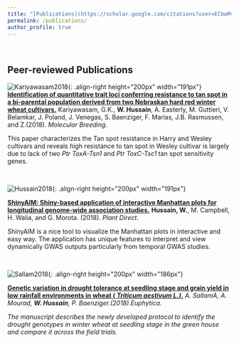 ```yaml
---
title: "[Publications](https://scholar.google.com/citations?user=ECbwMvkAAAAJ&hl=en)"
permalink: /publications/
author_profile: true
---
```


<br>

## Peer-reviewed Publications
![Kariyawasam2018](http://whussain2.github.io/images/kariyawasam_2018.jpg){: .align-right height="200px" width="191px"}
<b>[Identification of quantitative trait loci conferring resistance to tan spot in a bi-parental population derived from two Nebraskan hard red winter wheat cultivars.](http://whussain2.github.io/publications/2018-11-01-Identification-of-quantitative-trait-loci-conferring-resistance-to-tan-spot-in-a-bi-parental-population-derived-from-two-Nebraskan-hard-red-winter-wheat-cultivars)</b> Kariyawasam, G.K., <b>W. Hussain</b>, A. Easterly, M. Guttieri, V. Belamkar, J. Poland, J. Venegas, S. Baenziger, F. Marias, J.B. Rasmussen, and Z.(2018). <i>Molecular Breeding</i>.

This paper characterizes the Tan spot resistance in Harry and Wesley cultivars and reveals high resistance to tan spot in Wesley cultivar is largely due to lack of two *Ptr ToxA-Tsn1* and *Ptr ToxC-Tsc1* tan spot sensitivity genes.

<br>

![Hussain2018](http://whussain2.github.io/images/hussain_2018_plantdirect.jpg){: .align-right height="200px" width="191px"}

<b>[ShinyAIM: Shiny-based application of interactive Manhattan plots for longitudinal genome-wide association studies.](http://whussain2.github.io/publications/2018-10-08-ShinyAIM-Shiny-based-application-of-interactive-Manhattan-plots-for-longitudinal-genome-wide-association-studies)</b> <b>Hussain, W.</b>, M. Campbell, H. Walia, and G. Morota. (2018). <i>Plant Direct</i>.

ShinyAIM is a nice tool to visualize the Manhattan plots in interactive and easy way. The application has unique features to interpret and view dynamically GWAS outputs particularly from temporal GWAS studies.

<br>

![Sallam2018](http://whussain2.github.io/images/sallam_2018_euphytica.jpg){: .align-right height="200px" width="186px"}

<b>[Genetic variation in drought tolerance at seedling stage and grain yield in low rainfall environments in wheat (<i> Triticum aestivum L.<i/>).](http://whussain2.github.io/publications/2018-08-01-Genetic-variation-in-drought-tolerance-at-seedling-stage-and-grain-yield-in-low-rainfall-environments-in-wheat)</b> A. SallamA, A. Mourad, <b>W. Hussain</b>, P. Baenziger.(2018).<i>Euphytica</i>.

 The manuscript describes the newly developed protocol to identify the drought genotypes in winter wheat at seedling stage in the green house and compare it across the field trials.  

<br>

